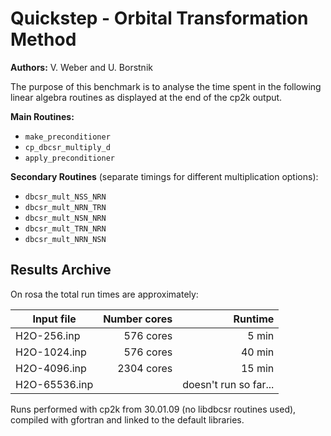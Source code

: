 # Quickstep - Orbital Transformation Method

**Authors:** V. Weber and U. Borstnik

The purpose of this benchmark is to analyse the time spent in the following
linear algebra routines as displayed at the end of the cp2k output.

**Main Routines:**

- `make_preconditioner`
- `cp_dbcsr_multiply_d`
- `apply_preconditioner`

**Secondary Routines** (separate timings for different multiplication options):

- `dbcsr_mult_NSS_NRN`
- `dbcsr_mult_NRN_TRN`
- `dbcsr_mult_NSN_NRN`
- `dbcsr_mult_TRN_NRN`
- `dbcsr_mult_NRN_NSN`

## Results Archive

On rosa the total run times are approximately:

| Input file    | Number cores | Runtime               |
| ------------- | ------------:| ---------------------:|
| H2O-256.inp   | 576 cores    | 5 min                 |
| H2O-1024.inp  | 576 cores    | 40 min                |
| H2O-4096.inp  | 2304 cores   | 15 min                |
| H2O-65536.inp |              | doesn't run so far... |

Runs performed with cp2k from 30.01.09 (no libdbcsr routines used), compiled with gfortran and linked to the default libraries.

